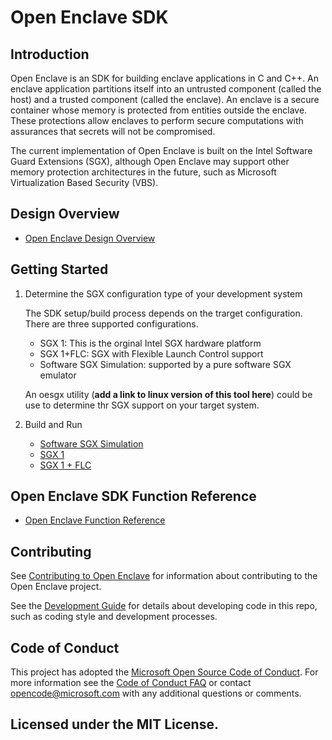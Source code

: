 Open Enclave SDK
================

Introduction
------------

Open Enclave is an SDK for building enclave applications in C and C++. An
enclave application partitions itself into an untrusted component (called the
host) and a trusted component (called the enclave). An enclave is a secure
container whose memory is protected from entities outside the enclave. These
protections allow enclaves to perform secure computations with assurances that
secrets will not be compromised.

The current implementation of Open Enclave is built on the Intel Software Guard
Extensions (SGX), although Open Enclave may support other memory protection
architectures in the future, such as Microsoft Virtualization Based Security
(VBS).

Design Overview
-------------

- [Open Enclave Design Overview](doc/DesignOverview.pdf)


Getting Started
-------------

1. Determine the SGX configuration type of your development system

   The SDK setup/build process depends on the trarget configuration. 
   There are three supported configurations. 
    - SGX 1: This is the orginal Intel SGX hardware platform
    - SGX 1+FLC: SGX with Flexible Launch Control support
    - Software SGX Simulation: supported by a pure software SGX emulator
    
    An oesgx utility (**add a link to linux version of this tool here**) could be use to determine thr SGX support on your target system.  

2. Build and Run
   - [Software SGX Simulation](doc/SwSimulationGettingStarted.md)
   - [SGX 1](doc/SGX1GettingStarted.md)
   - [SGX 1  + FLC](doc/SGX1FLCGettingStarted.md)

Open Enclave SDK Function Reference
-------------------------------
- [Open Enclave Function Reference](doc/refman/md/index.md)

Contributing
------------
See [Contributing to Open Enclave](doc/Contributing.md) for information about
contributing to the Open Enclave project.

See the [Development Guide](doc/DevelopmentGuide.md) for details about developing
code in this repo, such as coding style and development processes.

Code of Conduct
---------------

This project has adopted the [Microsoft Open Source Code of Conduct](https://opensource.microsoft.com/codeofconduct/).
For more information see the [Code of Conduct FAQ](https://opensource.microsoft.com/codeofconduct/faq/) or
contact [opencode@microsoft.com](mailto:opencode@microsoft.com) with any additional questions or comments.


Licensed under the MIT License.
-------
